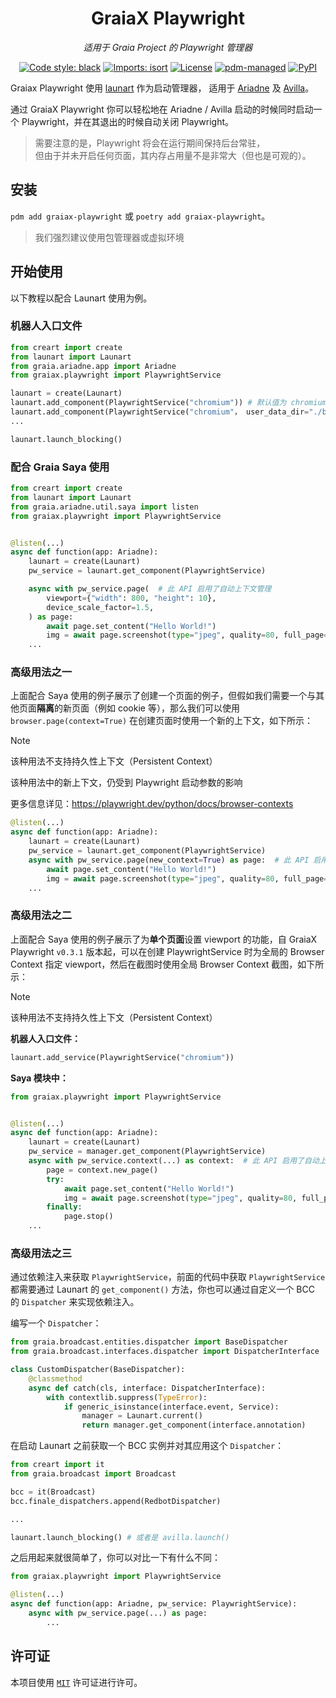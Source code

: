 <div align="center">

# GraiaX Playwright

_适用于 Graia Project 的 Playwright 管理器_

[![Code style: black](https://img.shields.io/badge/code%20style-black-000000.svg)](https://github.com/psf/black)
[![Imports: isort](https://img.shields.io/badge/%20imports-isort-%231674b1?style=flat&labelColor=ef8336)](https://pycqa.github.io/isort/)
[![License](https://img.shields.io/github/license/GraiaCommunity/graiax-playwright)](https://github.com/GraiaCommunity/graiax-playwright/blob/master/LICENSE)
[![pdm-managed](https://img.shields.io/badge/pdm-managed-blueviolet)](https://pdm.fming.dev)
[![PyPI](https://img.shields.io/pypi/v/graiax-playwright)](https://img.shields.io/pypi/v/graiax-playwright)

</div>

Graiax Playwright 使用 [launart](https://github.com/GraiaProject/launart) 作为启动管理器，
适用于 [Ariadne](https://github.com/GraiaProject/Ariadne) 及 [Avilla](https://github.com/GraiaProject/Avilla)。

通过 GraiaX Playwright 你可以轻松地在 Ariadne / Avilla 启动的时候同时启动一个
Playwright，并在其退出的时候自动关闭 Playwright。

> 需要注意的是，Playwright 将会在运行期间保持后台常驻，  
> 但由于并未开启任何页面，其内存占用量不是非常大（但也是可观的）。

## 安装

`pdm add graiax-playwright` 或 `poetry add graiax-playwright`。

> 我们强烈建议使用包管理器或虚拟环境

## 开始使用

以下教程以配合 Launart 使用为例。

### 机器人入口文件

```python
from creart import create
from launart import Launart
from graia.ariadne.app import Ariadne
from graiax.playwright import PlaywrightService

launart = create(Launart)
launart.add_component(PlaywrightService("chromium")) # 默认值为 chromium
launart.add_component(PlaywrightService("chromium"， user_data_dir="./browser_data"))  # 与上一行二选一，该方式使用 Persistent Context
...

launart.launch_blocking()
```

### 配合 Graia Saya 使用

```python
from creart import create
from launart import Launart
from graia.ariadne.util.saya import listen
from graiax.playwright import PlaywrightService


@listen(...)
async def function(app: Ariadne):
    launart = create(Launart)
    pw_service = launart.get_component(PlaywrightService)

    async with pw_service.page(  # 此 API 启用了自动上下文管理
        viewport={"width": 800, "height": 10},
        device_scale_factor=1.5,
    ) as page:
        await page.set_content("Hello World!")
        img = await page.screenshot(type="jpeg", quality=80, full_page=True, scale="device")
    ...
```

### 高级用法之一

上面配合 Saya 使用的例子展示了创建一个页面的例子，但假如我们需要一个与其他页面**隔离**的新页面（例如 cookie
等），那么我们可以使用 `browser.page(context=True)` 在创建页面时使用一个新的上下文，如下所示：

> [!NOTE]  
> 该种用法不支持持久性上下文（Persistent Context）
>
> 该种用法中的新上下文，仍受到 Playwright 启动参数的影响
>
> 更多信息详见：<https://playwright.dev/python/docs/browser-contexts>

```python
@listen(...)
async def function(app: Ariadne):
    launart = create(Launart)
    pw_service = launart.get_component(PlaywrightService)
    async with pw_service.page(new_context=True) as page:  # 此 API 启用了自动上下文管理
        await page.set_content("Hello World!")
        img = await page.screenshot(type="jpeg", quality=80, full_page=True, scale="device")
    ...
```

### 高级用法之二

上面配合 Saya 使用的例子展示了为**单个页面**设置 viewport 的功能，自 GraiaX Playwright `v0.3.1`
版本起，可以在创建 PlaywrightService 时为全局的 Browser Context 指定 viewport，然后在截图时使用全局
Browser Context 截图，如下所示：

> [!NOTE]  
> 该种用法不支持持久性上下文（Persistent Context）

**机器人入口文件：**

```python
launart.add_service(PlaywrightService("chromium"))
```

**Saya 模块中：**

```python
from graiax.playwright import PlaywrightService


@listen(...)
async def function(app: Ariadne):
    launart = create(Launart)
    pw_service = manager.get_component(PlaywrightService)
    async with pw_service.context(...) as context:  # 此 API 启用了自动上下文管理
        page = context.new_page()
        try:
            await page.set_content("Hello World!")
            img = await page.screenshot(type="jpeg", quality=80, full_page=True, scale='device')
        finally:
            page.stop()
    ...
```

### 高级用法之三

通过依赖注入来获取 `PlaywrightService`，前面的代码中获取 `PlaywrightService` 都需要通过 Launart
的 `get_component()` 方法，你也可以通过自定义一个 BCC 的 `Dispatcher` 来实现依赖注入。

编写一个 `Dispatcher`：

```python
from graia.broadcast.entities.dispatcher import BaseDispatcher
from graia.broadcast.interfaces.dispatcher import DispatcherInterface

class CustomDispatcher(BaseDispatcher):
    @classmethod
    async def catch(cls, interface: DispatcherInterface):
        with contextlib.suppress(TypeError):
            if generic_isinstance(interface.event, Service):
                manager = Launart.current()
                return manager.get_component(interface.annotation)
```

在启动 Launart 之前获取一个 BCC 实例并对其应用这个 `Dispatcher`：

```python
from creart import it
from graia.broadcast import Broadcast

bcc = it(Broadcast)
bcc.finale_dispatchers.append(RedbotDispatcher)

...

launart.launch_blocking() # 或者是 avilla.launch()
```

之后用起来就很简单了，你可以对比一下有什么不同：

```python
from graiax.playwright import PlaywrightService

@listen(...)
async def function(app: Ariadne, pw_service: PlaywrightService):
    async with pw_service.page(...) as page:
        ...
```

## 许可证

本项目使用 [`MIT`](./LICENSE) 许可证进行许可。
